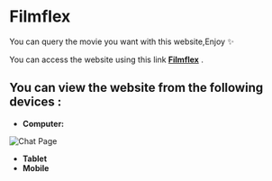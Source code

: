 
# Filmflex
You can query the movie you want with this website,Enjoy ✨

You can access the website using this link [**Filmflex**](https://filmflex.netlify.app/) .

## You can view the website from the following devices :

- **Computer:**

![Chat Page](https://github.com/ABDBXB/Kodluyoruz/blob/main/Homeworks/1.Homework/Readme%20Files/2021-11-28-18-02-40.gif)

- **Tablet**
- **Mobile** 

  
